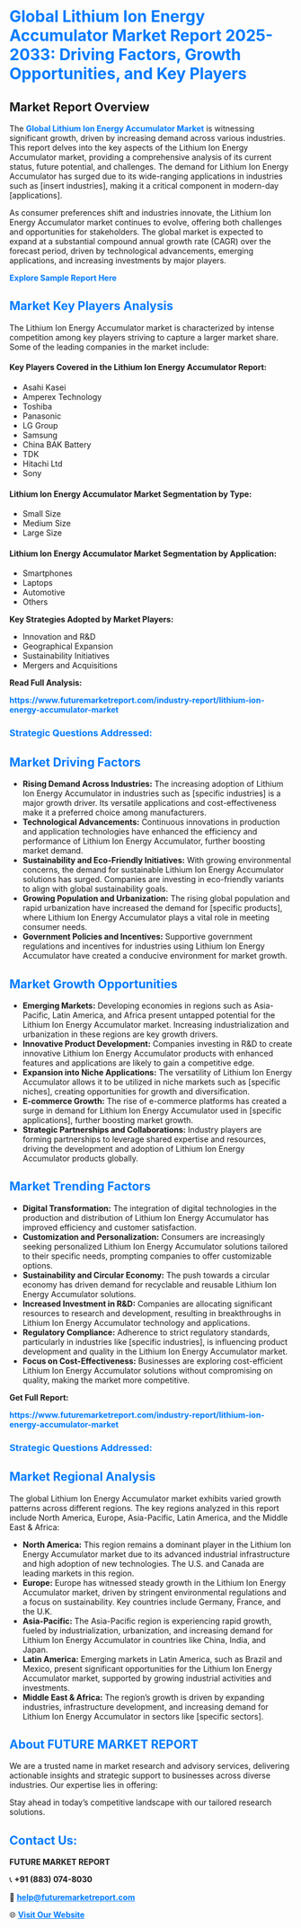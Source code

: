 <h1 style="color: #007BFF;">Global Lithium Ion Energy Accumulator Market Report 2025-2033: Driving Factors, Growth Opportunities, and Key Players</h1>

<section id="overview">
<h2>Market Report Overview</h2>
<p>The <a href="https://www.futuremarketreport.com/industry-report/lithium-ion-energy-accumulator-market" style="color: #007BFF; text-decoration: none;"><strong>Global Lithium Ion Energy Accumulator Market</strong></a> is witnessing significant growth, driven by increasing demand across various industries. This report delves into the key aspects of the Lithium Ion Energy Accumulator market, providing a comprehensive analysis of its current status, future potential, and challenges. The demand for Lithium Ion Energy Accumulator has surged due to its wide-ranging applications in industries such as [insert industries], making it a critical component in modern-day [applications].</p>
<p>As consumer preferences shift and industries innovate, the Lithium Ion Energy Accumulator market continues to evolve, offering both challenges and opportunities for stakeholders. The global market is expected to expand at a substantial compound annual growth rate (CAGR) over the forecast period, driven by technological advancements, emerging applications, and increasing investments by major players.</p>
</section>

<section id="overview">
<p><a href="https://www.futuremarketreport.com/request-sample/reportId=115537" style="color: #007BFF; text-decoration: none;"><strong>Explore Sample Report Here</strong></a></p>
</section>

<section id="key-players">
<h2 style="color: #007BFF;">Market Key Players Analysis</h2>
<p>The Lithium Ion Energy Accumulator market is characterized by intense competition among key players striving to capture a larger market share. Some of the leading companies in the market include:</p>
<h4>Key Players Covered in the Lithium Ion Energy Accumulator Report:</h4>
<ul><li>Asahi Kasei</li><li>Amperex Technology</li><li>Toshiba</li><li>Panasonic</li><li>LG Group</li><li>Samsung</li><li>China BAK Battery</li><li>TDK</li><li>Hitachi Ltd</li><li>Sony</li></ul>
<h4>Lithium Ion Energy Accumulator Market Segmentation by Type:</h4>
<ul><li>Small Size</li><li>Medium Size</li><li>Large Size</li></ul>

<h4>Lithium Ion Energy Accumulator Market Segmentation by Application:</h4>
<ul><li>Smartphones</li><li>Laptops</li><li>Automotive</li><li>Others</li></ul>
<p><strong>Key Strategies Adopted by Market Players:</strong></p>
<ul>
<li>Innovation and R&D</li>
<li>Geographical Expansion</li>
<li>Sustainability Initiatives</li>
<li>Mergers and Acquisitions</li>
</ul>
</section>

<section>
<p><strong>Read Full Analysis: </strong></p><a href="https://www.futuremarketreport.com/industry-report/lithium-ion-energy-accumulator-market" style="color: #007BFF; text-decoration: none;"><strong>https://www.futuremarketreport.com/industry-report/lithium-ion-energy-accumulator-market</strong></a>
<h3 style="color: #007BFF;">Strategic Questions Addressed:</h3>
</section>

<section id="driving-factors">
<h2 style="color: #007BFF;">Market Driving Factors</h2>
<ul>
<li><strong>Rising Demand Across Industries:</strong> The increasing adoption of Lithium Ion Energy Accumulator in industries such as [specific industries] is a major growth driver. Its versatile applications and cost-effectiveness make it a preferred choice among manufacturers.</li>
<li><strong>Technological Advancements:</strong> Continuous innovations in production and application technologies have enhanced the efficiency and performance of Lithium Ion Energy Accumulator, further boosting market demand.</li>
<li><strong>Sustainability and Eco-Friendly Initiatives:</strong> With growing environmental concerns, the demand for sustainable Lithium Ion Energy Accumulator solutions has surged. Companies are investing in eco-friendly variants to align with global sustainability goals.</li>
<li><strong>Growing Population and Urbanization:</strong> The rising global population and rapid urbanization have increased the demand for [specific products], where Lithium Ion Energy Accumulator plays a vital role in meeting consumer needs.</li>
<li><strong>Government Policies and Incentives:</strong> Supportive government regulations and incentives for industries using Lithium Ion Energy Accumulator have created a conducive environment for market growth.</li>
</ul>
</section>

<section id="growth-opportunities">
<h2 style="color: #007BFF;">Market Growth Opportunities</h2>
<ul>
<li><strong>Emerging Markets:</strong> Developing economies in regions such as Asia-Pacific, Latin America, and Africa present untapped potential for the Lithium Ion Energy Accumulator market. Increasing industrialization and urbanization in these regions are key growth drivers.</li>
<li><strong>Innovative Product Development:</strong> Companies investing in R&D to create innovative Lithium Ion Energy Accumulator products with enhanced features and applications are likely to gain a competitive edge.</li>
<li><strong>Expansion into Niche Applications:</strong> The versatility of Lithium Ion Energy Accumulator allows it to be utilized in niche markets such as [specific niches], creating opportunities for growth and diversification.</li>
<li><strong>E-commerce Growth:</strong> The rise of e-commerce platforms has created a surge in demand for Lithium Ion Energy Accumulator used in [specific applications], further boosting market growth.</li>
<li><strong>Strategic Partnerships and Collaborations:</strong> Industry players are forming partnerships to leverage shared expertise and resources, driving the development and adoption of Lithium Ion Energy Accumulator products globally.</li>
</ul>
</section>

<section id="trending-factors">
<h2 style="color: #007BFF;">Market Trending Factors</h2>
<ul>
<li><strong>Digital Transformation:</strong> The integration of digital technologies in the production and distribution of Lithium Ion Energy Accumulator has improved efficiency and customer satisfaction.</li>
<li><strong>Customization and Personalization:</strong> Consumers are increasingly seeking personalized Lithium Ion Energy Accumulator solutions tailored to their specific needs, prompting companies to offer customizable options.</li>
<li><strong>Sustainability and Circular Economy:</strong> The push towards a circular economy has driven demand for recyclable and reusable Lithium Ion Energy Accumulator solutions.</li>
<li><strong>Increased Investment in R&D:</strong> Companies are allocating significant resources to research and development, resulting in breakthroughs in Lithium Ion Energy Accumulator technology and applications.</li>
<li><strong>Regulatory Compliance:</strong> Adherence to strict regulatory standards, particularly in industries like [specific industries], is influencing product development and quality in the Lithium Ion Energy Accumulator market.</li>
<li><strong>Focus on Cost-Effectiveness:</strong> Businesses are exploring cost-efficient Lithium Ion Energy Accumulator solutions without compromising on quality, making the market more competitive.</li>
</ul>
</section>

<section>
<p><strong>Get Full Report: </strong></p><a href="https://www.futuremarketreport.com/industry-report/lithium-ion-energy-accumulator-market" style="color: #007BFF; text-decoration: none;"><strong>https://www.futuremarketreport.com/industry-report/lithium-ion-energy-accumulator-market</strong></a>
<h3 style="color: #007BFF;">Strategic Questions Addressed:</h3>
</section>


<section id="regional-analysis">
<h2 style="color: #007BFF;">Market Regional Analysis</h2>
<p>The global Lithium Ion Energy Accumulator market exhibits varied growth patterns across different regions. The key regions analyzed in this report include North America, Europe, Asia-Pacific, Latin America, and the Middle East & Africa:</p>
<ul>
<li><strong>North America:</strong> This region remains a dominant player in the Lithium Ion Energy Accumulator market due to its advanced industrial infrastructure and high adoption of new technologies. The U.S. and Canada are leading markets in this region.</li>
<li><strong>Europe:</strong> Europe has witnessed steady growth in the Lithium Ion Energy Accumulator market, driven by stringent environmental regulations and a focus on sustainability. Key countries include Germany, France, and the U.K.</li>
<li><strong>Asia-Pacific:</strong> The Asia-Pacific region is experiencing rapid growth, fueled by industrialization, urbanization, and increasing demand for Lithium Ion Energy Accumulator in countries like China, India, and Japan.</li>
<li><strong>Latin America:</strong> Emerging markets in Latin America, such as Brazil and Mexico, present significant opportunities for the Lithium Ion Energy Accumulator market, supported by growing industrial activities and investments.</li>
<li><strong>Middle East & Africa:</strong> The region’s growth is driven by expanding industries, infrastructure development, and increasing demand for Lithium Ion Energy Accumulator in sectors like [specific sectors].</li>
</ul>
</section>

<footer>
<h2 style="color: #007BFF;">About FUTURE MARKET REPORT</h2>
<p>We are a trusted name in market research and advisory services, delivering actionable insights and strategic support to businesses across diverse industries. Our expertise lies in offering:</p>

<p>Stay ahead in today’s competitive landscape with our tailored research solutions.</p>

<h2 style="color: #007BFF;">Contact Us:</h2>
<p><strong>FUTURE MARKET REPORT</strong></p>
<p>📞 <strong>+91 (883) 074-8030</strong></p>
<p>📧 <strong><a href="mailto:help@futuremarketreport.com" style="color: #007BFF;">help@futuremarketreport.com</a></strong></p>
<p>🌐 <strong><a href="https://www.futuremarketreport.com/" style="color: #007BFF;">Visit Our Website</a></strong></p>
</footer>